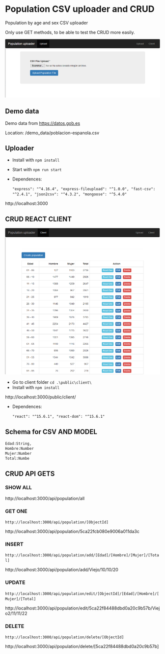 # Population CSV uploader and CRUD

Population by age and sex CSV uploader

Only use GET methods, to be able to test the CRUD more easily.

![](./demo_data/screenShot.png)


## Demo data 

Demo data from https://datos.gob.es

Location: /demo_data/poblacion-espanola.csv

## Uploader

- Install with `npm install`

- Start with `npm run start`

- Dependences:

    `"express": "^4.16.4",
    "express-fileupload": "^1.0.0",
    "fast-csv": "^2.4.1",
    "json2csv": "^4.3.2",
    "mongoose": "^5.4.0"`

http://localhost:3000

## CRUD REACT CLIENT

![](./demo_data/screenShot2.png)

- Go to client folder `cd .\public\client\`
- Install with `npm install`

http://localhost:3000/public/client/

- Dependences:

    `"react": "^15.6.1",
    "react-dom": "^15.6.1"`

## Schema for CSV AND MODEL

    Edad:String,
    Hombre:Number
    Mujer:Number
    Total:Numbe

## CRUD API GETS

### SHOW ALL 
http://localhost:3000/api/population/all

### GET ONE
`http://localhost:3000/api/population/[ObjectId]`

http://localhost:3000/api/population/5ca22fcb080e9006a011da3c

### INSERT
`http://localhost:3000/api/population/add/[Edad]/[Hombre]/[Mujer]/[Total]`

http://localhost:3000/api/population/add/Viejo/10/10/20

### UPDATE
`http://localhost:3000/api/population/edit/[ObjectId]/[Edad]/[Hombre]/[Mujer]/[Total]`

http://localhost:3000/api/population/edit/5ca22f84488dbd0a20c9b57b/Viejo2/11/11/22

### DELETE
`http://localhost:3000/api/population/delete/[ObjectId]`

http://localhost:3000/api/population/delete/[5ca22f84488dbd0a20c9b57b]
